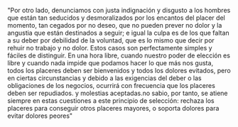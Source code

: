 "Por otro lado, denunciamos con justa indignación y disgusto a los hombres que están tan seducidos y desmoralizados por los 
encantos del placer del momento, tan cegados por no deseo, que no pueden prever no dolor y la angustia que están destinados a 
seguir; e igual la culpa es de los que faltan a su deber por debilidad de la voluntad, que es lo mismo que decir por rehuir no 
trabajo y no dolor. Estos casos son perfectamente simples y fáciles de distinguir. En una hora libre, cuando nuestro poder de 
elección es libre y cuando nada impide que podamos hacer lo que más nos gusta, todos los placeres deben ser bienvenidos y todos 
los dolores evitados, pero en ciertas circunstancias y debido a las exigencias del deber o las obligaciones de los negocios, 
ocurrirá con frecuencia que los placeres deben ser repudiados. y molestias aceptadas.no sabio, por tanto, se atiene siempre en 
estas cuestiones a este principio de selección: rechaza los placeres para conseguir otros placeres mayores, o soporta dolores 
para evitar dolores peores"
